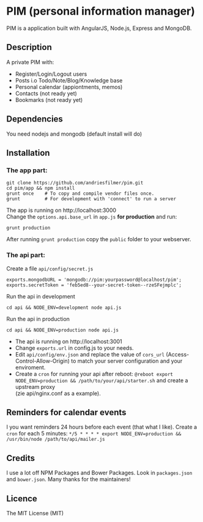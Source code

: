 # PIM (personal information manager)

PIM is a application built with AngularJS, Node.js, Express and MongoDB.

## Description

A private PIM with:

* Register/Login/Logout users
* Posts i.o Todo/Note/Blog/Knowledge base
* Personal calendar (appiontments, memos)
* Contacts (not ready yet)
* Bookmarks (not ready yet)

## Dependencies

You need nodejs and mongodb (default install will do)

## Installation

### The app part:

    git clone https://github.com/andriesfilmer/pim.git
    cd pim/app && npm install
    grunt once    # To copy and compile vendor files once.
    grunt         # For development with 'connect' to run a server

The app is running on http://localhost:3000  
Change the `options.api.base_url` in `app.js` **for production** and run: 

    grunt production

After running `grunt production` copy the `public` folder to your webserver.

### The api part:

Create a file `api/config/secret.js`

    exports.mongodbURL = 'mongodb://pim:yourpassword@localhost/pim';
    exports.secretToken = 'feb5ed8--your-secret-token--rzeSFejmplc';

Run the api in development

    cd api && NODE_ENV=development node api.js

Run the api in production

    cd api && NODE_ENV=production node api.js

- The api is running on http://localhost:3001
- Change `exports.url` in config.js to your needs.
- Edit `api/config/env.json` and replace the value of `cors_url` (Access-Control-Allow-Origin) to match your server configuration and your enviroment.
- Create a `cron` for running your api after reboot: `@reboot export NODE_ENV=production && /path/to/your/api/starter.sh` and create a upstream proxy  
  (zie api/nginx.conf as a example).

## Reminders for calendar events

I you want reminders 24 hours before each event (that what I like).
Create a `cron` for each 5 minutes: `*/5 * * * * export NODE_ENV=production && /usr/bin/node /path/to/api/mailer.js`

## Credits

I use a lot off NPM Packages and Bower Packages. Look in `packages.json` and `bower.json`.
Many thanks for the maintainers!

## Licence

The MIT License (MIT)


